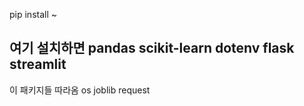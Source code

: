 pip install ~

여기 설치하면 
pandas
scikit-learn
dotenv
flask
streamlit
---------
이 패키지들 따라옴
os
joblib
request
